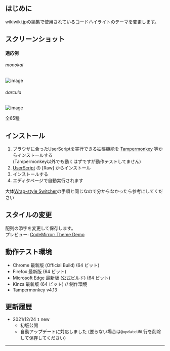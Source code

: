## はじめに
wikiwiki.jpの編集で使用されているコードハイライトのテーマを変更します。

## スクリーンショット
#### 適応例
###### monokai
![image](https://user-images.githubusercontent.com/84770944/147329573-c102433d-6bf2-4170-a828-ed3cca036f7c.png)
###### darcula
![image](https://user-images.githubusercontent.com/84770944/147329579-e63ce86c-7d32-4fac-a1a8-76715180db8e.png)

全65種  

## インストール
1. ブラウザに合ったUserScriptを実行できる拡張機能を [Tampermonkey](https://www.tampermonkey.net/) 等からインストールする  
(Tampermonkey以外でも動くはずですが動作テストしてません)
2. [UserScript](https://github.com/AnonUsr-Dev/UserScripts/blob/main/NijiWiki/Custom_Editor_CSS/cec.user.js#raw-url) の [Raw] からインストール  
3. インストールする  
4. エディタページで自動実行されます  

大体[Wrap-style Switcher](https://github.com/AnonUsr-Dev/UserScripts/blob/main/NijiWiki/Wrap-style_Switcher/README.md#%E4%BD%BF%E3%81%84%E6%96%B9)の手順と同じなので分からなかったら参考にしてください

## スタイルの変更  
配列の添字を変更して保存します。  
プレビュー: [CodeMirror: Theme Demo](https://codemirror.net/demo/theme.html)  

## 動作テスト環境
- Chrome 最新版 (Official Build) (64 ビット)  
- Firefox 最新版 (64 ビット)  
- Microsoft Edge 最新版 (公式ビルド) (64 ビット)  
- Kinza 最新版 (64 ビット) // 制作環境  
- Tampermonkey v4.13  

## 更新履歴
- 2021/12/24 `1` new
  - 初版公開  
  - 自動アップデートに対応しました (要らない場合は`@updateURL`行を削除して保存してください)  
----
